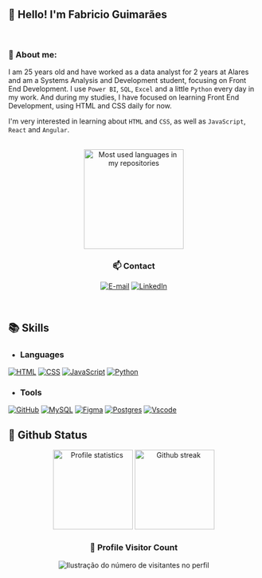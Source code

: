 ## 👋 Hello! I'm Fabricio Guimarães
<br>
<h3> 🎯 About me:  </h3>

I am 25 years old and have worked as a data analyst for 2 years
at Alares and am a Systems Analysis and Development student, focusing on Front End Development.
I use `Power BI`, `SQL`, `Excel` and a little `Python` every day in my work. And during my studies, I have
focused on learning Front End Development, using HTML and CSS daily for now.

I'm very interested in learning about `HTML` and `CSS`,
as well as `JavaScript`, `React` and `Angular`.
<br>
<br>
<div align="center">
  <a href="https://github.com/anuraghazra/github-readme-stats">
    <img
      src="https://github-readme-stats.vercel.app/api/top-langs/?username=fabriciogmaraes&layout=compact&langs_count=10&text_color=ffffff&theme=react&hide_border=true&show_icons"
      alt="Most used languages in my repositories"
      height="200em"/>
  </a>
  <h3> 📫 Contact </h3>

  [![E-mail](https://custom-icon-badges.demolab.com/badge/-Email-dc262d?style=for-the-badge&logo=mail&logoColor=white)](mailto:fabriciogmaraes@hotmail.com)
  [![LinkedIn](https://custom-icon-badges.demolab.com/badge/-LinkedIn-0A66C2?style=for-the-badge&logo=linkedin-app-white-icon)](https://www.linkedin.com/in/fabriciogmaraes/?locale=en_US)

</div>
<br>

## 📚 Skills

- ### Languages

[![HTML](https://skillicons.dev/icons?i=html)](https://developer.mozilla.org/en-US/docs/Web/HTML)
[![CSS](https://skillicons.dev/icons?i=css)](https://developer.mozilla.org/en-US/docs/Web/CSS)
[![JavaScript](https://skillicons.dev/icons?i=javascript)]([https://vscode.dev/](https://developer.mozilla.org/pt-BR/docs/Web/JavaScript))
[![Python](https://skillicons.dev/icons?i=py)](https://www.python.org/)


- ### Tools

[![GitHub](https://skillicons.dev/icons?i=github)](https://github.com/)
[![MySQL](https://skillicons.dev/icons?i=mysql)](https://www.mysql.com/)
[![Figma](https://skillicons.dev/icons?i=figma)](https://www.figma.com/)
[![Postgres](https://skillicons.dev/icons?i=postgres)](https://www.postgresql.org/)
[![Vscode](https://skillicons.dev/icons?i=vscode)](https://vscode.dev/)

## 📁 Github Status


<div align='center'>
  <a href="https://github.com/anuraghazra/github-readme-stats">
    <img
      src="https://github-readme-stats.vercel.app/api?username=fabriciogmaraes&show_icons=true&text_color=ffffff&theme=react&count_private=true&hide_border=true"
      alt="Profile statistics"
      height="160em"/></a>
  <a href="https://github.com/denvercoder1/github-readme-streak-stats">
    <img
      src="https://github-readme-streak-stats-six-ivory.vercel.app/?user=fabriciogmaraes&dates=ffffff&theme=react&date_format=j%20M%5B%20Y%5D&ring=ffffff&fire=61dafb&sideNums=ffffff&currStreakNum=ffffff&hide_border=true"
      alt="Github streak"
      height="160em"/></a>




<div align="center">
  <h3><b>📍 Profile Visitor Count</b></h3>
</div>

<p align="center">
  <img
    src="https://profile-counter.glitch.me/fabriciogmaraes/count.svg"
    alt="Ilustração do número de visitantes no perfil"
  />
</p>
